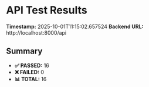 # API Test Results

**Timestamp:** 2025-10-01T11:15:02.657524
**Backend URL:** http://localhost:8000/api

## Summary
- **✅ PASSED:** 16
- **❌ FAILED:** 0
- **📊 TOTAL:** 16

